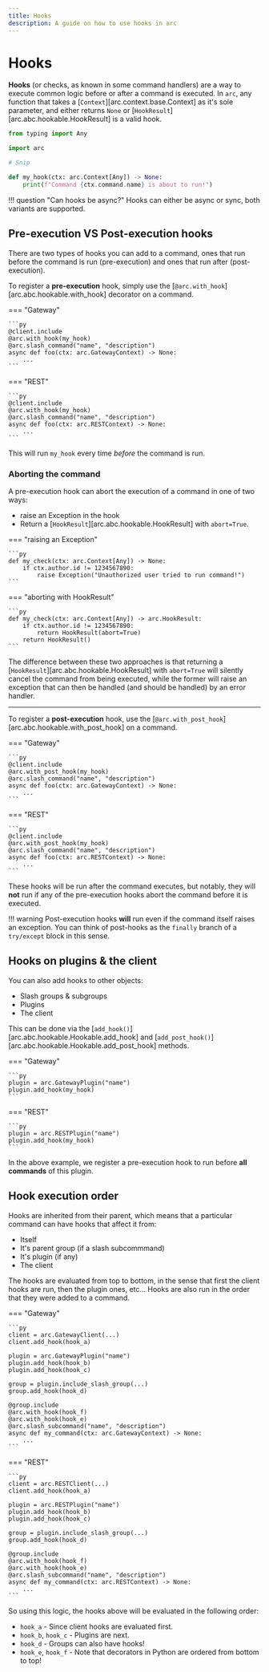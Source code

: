 ```yaml
---
title: Hooks
description: A guide on how to use hooks in arc
---
```


# Hooks

**Hooks** (or checks, as known in some command handlers) are a way to execute common logic before or after a command is executed. In `arc`, any function that takes a [`Context`][arc.context.base.Context] as it's sole parameter, and either returns `None` or [`HookResult`][arc.abc.hookable.HookResult] is a valid hook.

```py
from typing import Any

import arc

# Snip

def my_hook(ctx: arc.Context[Any]) -> None:
    print(f"Command {ctx.command.name} is about to run!")
```

!!! question "Can hooks be async?"
    Hooks can either be async or sync, both variants are supported.

## Pre-execution VS Post-execution hooks

There are two types of hooks you can add to a command, ones that run before the command is run (pre-execution) and ones that run after (post-execution).

To register a **pre-execution** hook, simply use the [`@arc.with_hook`][arc.abc.hookable.with_hook] decorator on a command.

=== "Gateway"

    ```py
    @client.include
    @arc.with_hook(my_hook)
    @arc.slash_command("name", "description")
    async def foo(ctx: arc.GatewayContext) -> None:
        ...
    ```

=== "REST"

    ```py
    @client.include
    @arc.with_hook(my_hook)
    @arc.slash_command("name", "description")
    async def foo(ctx: arc.RESTContext) -> None:
        ...
    ```

This will run `my_hook` every time *before* the command is run.

### Aborting the command

A pre-execution hook can abort the execution of a command in one of two ways:

- raise an Exception in the hook
- Return a [`HookResult`][arc.abc.hookable.HookResult] with `abort=True`.

=== "raising an Exception"

    ```py
    def my_check(ctx: arc.Context[Any]) -> None:
        if ctx.author.id != 1234567890:
            raise Exception("Unauthorized user tried to run command!")
    ```

=== "aborting with HookResult"

    ```py
    def my_check(ctx: arc.Context[Any]) -> arc.HookResult:
        if ctx.author.id != 1234567890:
            return HookResult(abort=True)
        return HookResult()
    ```

The difference between these two approaches is that returning a [`HookResult`][arc.abc.hookable.HookResult] with `abort=True` will silently cancel the command from being executed, while the former will raise an exception that can then be handled (and should be handled) by an error handler.

---

To register a **post-execution** hook, use the [`@arc.with_post_hook`][arc.abc.hookable.with_post_hook] on a command.

=== "Gateway"

    ```py
    @client.include
    @arc.with_post_hook(my_hook)
    @arc.slash_command("name", "description")
    async def foo(ctx: arc.GatewayContext) -> None:
        ...
    ```

=== "REST"

    ```py
    @client.include
    @arc.with_post_hook(my_hook)
    @arc.slash_command("name", "description")
    async def foo(ctx: arc.RESTContext) -> None:
        ...
    ```

These hooks will be run after the command executes, but notably, they will **not** run if any of the pre-execution hooks abort the command before it is executed.

!!! warning
    Post-execution hooks **will** run even if the command itself raises an exception. You can think of post-hooks as the `finally` branch of a `try/except` block in this sense.

## Hooks on plugins & the client

You can also add hooks to other objects:

- Slash groups & subgroups
- Plugins
- The client

This can be done via the [`add_hook()`][arc.abc.hookable.Hookable.add_hook] and [`add_post_hook()`][arc.abc.hookable.Hookable.add_post_hook] methods.

=== "Gateway"

    ```py
    plugin = arc.GatewayPlugin("name")
    plugin.add_hook(my_hook)
    ```

=== "REST"

    ```py
    plugin = arc.RESTPlugin("name")
    plugin.add_hook(my_hook)
    ```

In the above example, we register a pre-execution hook to run before **all commands** of this plugin.

## Hook execution order

Hooks are inherited from their parent, which means that a particular command can have hooks that affect it from:

- Itself
- It's parent group (if a slash subcommmand)
- It's plugin (if any)
- The client

The hooks are evaluated from top to bottom, in the sense that first the client hooks are run, then the plugin ones, etc... Hooks are also run in the order that they were added to a command.

=== "Gateway"

    ```py
    client = arc.GatewayClient(...)
    client.add_hook(hook_a)

    plugin = arc.GatewayPlugin("name")
    plugin.add_hook(hook_b)
    plugin.add_hook(hook_c)

    group = plugin.include_slash_group(...)
    group.add_hook(hook_d)

    @group.include
    @arc.with_hook(hook_f)
    @arc.with_hook(hook_e)
    @arc.slash_subcommand("name", "description")
    async def my_command(ctx: arc.GatewayContext) -> None:
        ...
    ```

=== "REST"

    ```py
    client = arc.RESTClient(...)
    client.add_hook(hook_a)

    plugin = arc.RESTPlugin("name")
    plugin.add_hook(hook_b)
    plugin.add_hook(hook_c)

    group = plugin.include_slash_group(...)
    group.add_hook(hook_d)

    @group.include
    @arc.with_hook(hook_f)
    @arc.with_hook(hook_e)
    @arc.slash_subcommand("name", "description")
    async def my_command(ctx: arc.RESTContext) -> None:
        ...
    ```

So using this logic, the hooks above will be evaluated in the following order:

- `hook_a` - Since client hooks are evaluated first.
- `hook_b`, `hook_c` - Plugins are next.
- `hook_d` - Groups can also have hooks!
- `hook_e`, `hook_f` - Note that decorators in Python are ordered from bottom to top!
